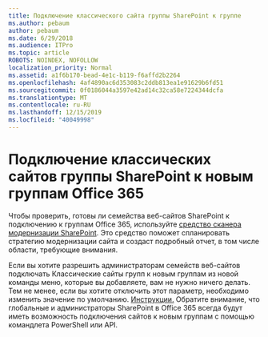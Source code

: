 ```yaml
---
title: Подключение классического сайта группы SharePoint к группе
ms.author: pebaum
author: pebaum
ms.date: 6/29/2018
ms.audience: ITPro
ms.topic: article
ROBOTS: NOINDEX, NOFOLLOW
localization_priority: Normal
ms.assetid: a1f6b170-bead-4e1c-b119-f6affd2b2264
ms.openlocfilehash: 4af4890ac6d353083c2ddb813ea1e91629b6fd51
ms.sourcegitcommit: 0f0186044a3597e42ad14c32ca58e7224344dcfa
ms.translationtype: MT
ms.contentlocale: ru-RU
ms.lasthandoff: 12/15/2019
ms.locfileid: "40049998"
---
```

# <a name="connect-classic-sharepoint-team-sites-to-new-office-365-groups"></a>Подключение классических сайтов группы SharePoint к новым группам Office 365

Чтобы проверить, готовы ли семейства веб-сайтов SharePoint к подключению к группам Office 365, используйте [средство сканера модернизации SharePoint](https://go.microsoft.com/fwlink/?linkid=873066). Это средство поможет спланировать стратегию модернизации сайта и создаст подробный отчет, в том числе области, требующие внимания.
  
Если вы хотите разрешить администраторам семейств веб-сайтов подключать Классические сайты групп к новым группам из новой команды меню, которые вы добавляете, вам не нужно ничего делать. Тем не менее, если вы хотите отключить этот параметр, необходимо изменить значение по умолчанию. [Инструкции.](https://go.microsoft.com/fwlink/?linkid=2004316) Обратите внимание, что глобальные и администраторы SharePoint в Office 365 всегда будут иметь возможность подключения сайтов к новым группам с помощью командлета PowerShell или API.
  

